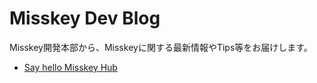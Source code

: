 # Misskey Dev Blog
Misskey開発本部から、Misskeyに関する最新情報やTips等をお届けします。

- [Say hello Misskey Hub](/blog/2021-09-11-hello-to-misskey-hub.md)
